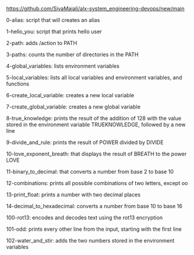 https://github.com/SiyaMajali/alx-system_engineering-devops/new/main

0-alias: script that will creates an alias

1-hello_you: script that prints hello user

2-path: adds /action to PATH

3-paths: counts the number of directories in the PATH

4-global_variables: lists environment variables

5-local_variables: lists all local variables and environment variables, and functions

6-create_local_variable: creates a new local variable

7-create_global_variable: creates a new global variable

8-true_knowledge: prints the result of the addition of 128 with the value stored in the 
environment variable TRUEKNOWLEDGE, followed by a new line

9-divide_and_rule: prints the result of POWER divided by DIVIDE

10-love_exponent_breath: that displays the result of BREATH to the power LOVE

11-binary_to_decimal: that converts a number from base 2 to base 10

12-combinations: prints all possible combinations of two letters, except oo

13-print_float: prints a number with two decimal places

14-decimal_to_hexadecimal: converts a number from base 10 to base 16

100-rot13: encodes and decodes text using the rot13 encryption

101-odd: prints every other line from the input, starting with the first line

102-water_and_stir: adds the two numbers stored in the environment variables
